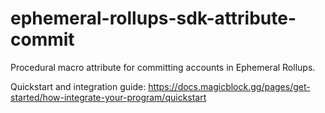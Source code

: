 # ephemeral-rollups-sdk-attribute-commit

Procedural macro attribute for committing accounts in Ephemeral Rollups.

Quickstart and integration guide:
https://docs.magicblock.gg/pages/get-started/how-integrate-your-program/quickstart

